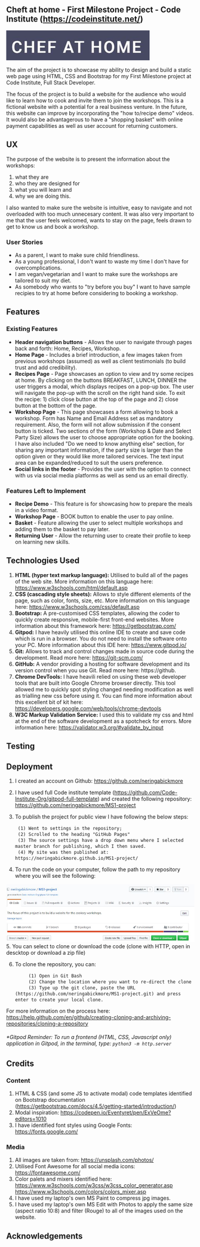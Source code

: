 ## Cheft at home - First Milestone Project - Code Institute (https://codeinstitute.net/)
<img src="assets/images/logo.JPG" style="margin: 0;">

The aim of the project is to showcase my ability to design and build a static web page using HTML, CSS and Bootstrap for my First Milestone project at Code Institute, Full Stack Developer. 

The focus of the project is to build a website for the audience who would like to learn how to cook and invite them to join the workshops. This is a fictional website with a potential for a real business venture. In the future, this website can improve by incorporating the "how to/recipe demo" videos. It would also be advantagerous to have a "shopping basket" with online payment capabilities as well as user account for returning customers. 

## UX
The purpose of the website is to present the information about the workshops: 
1. what they are
2. who they are designed for
3. what you will learn and 
4. why we are doing this. 

I also wanted to make sure the website is intuitive, easy to navigate and not overloaded with too much unnecesary content. It was also very important to me that the user feels welcomed, wants to stay on the page, feels drawn to get to know us and book a workshop.

### User Stories
* As a parent, I want to make sure child friendliness.
* As a young professional, I don't want to waste my time I don't have for overcomplications.
* I am vegan/vegetarian and I want to make sure the workshops are tailored to suit my diet.
* As somebody who wants to "try before you buy" I want to have sample recipies to try at home before considering to booking a workshop.

## Features
### Existing Features
* __Header navigation buttons__ - Allows the user to navigate through pages back and forth: Home, Recipes, Workshop.
* __Home Page__ - Includes a brief introduction, a few images taken from previous workshops (assumed) as well as client testimonials (to build trust and add credibility).
* __Recipes Page__ - Page showcases an option to view and try some recipes at home. By clicking on the buttons BREAKFAST, LUNCH, DINNER the user triggers a modal, which displays recipes on a pop-up box. The user will navigate the pop-up with the scroll on the right hand side. To exit the recipe: 1) click close button at the top of the page and 2) close button at the bottom of the page.
* __Workshop Page__ - This page showcases a form allowing to book a workshop. Form has Name and Email Address set as mandatory requirement. Also, the form will not allow submission if the consent button is ticked. Two sections of the form (Workshop & Date and Select Party Size) allows the user to choose appropriate option for the booking. I have also included "Do we need to know anything else" section, for sharing any important information, if the party size is larger than the option given or they would like more tailored services. The text input area can be expanded/reduced to suit the users preference.
* __Social links in the footer__ - Provides the user with the option to connect with us via social media platforms as well as send us an email directly.
### Features Left to Implement
* __Recipe Demo__ - This feature is for showcasing how to prepare the meals in a video format. 
* __Workshop Page__ - BOOK button to enable the user to pay online.
* __Basket__ - Feature allowing the user to select multiple workshops and adding them to the basket to pay later.
* __Returning User__ - Allow the returning user to create their profile to keep on learning new skills.

## Technologies Used
1. **HTML (hyper text markup language):** Utilised to build all of the pages of the web site. More information on this language here: https://www.w3schools.com/html/default.asp 
2. **CSS (cascading style sheets):** Allows to style different elements of the page, such as color, fonts, size, etc. More information on this language here: https://www.w3schools.com/css/default.asp
3. **Bootstrap:** A pre-customised CSS templates, allowing the coder to quickly create responsive, mobile-first front-end websites. More information about this framework here: https://getbootstrap.com/
4. **Gitpod:** I have heavily utilised this online IDE to create and save code which is run in a browser. You do not need to install the software onto your PC.  More information about this IDE here: https://www.gitpod.io/
5. **Git:** Allows to track and control changes made in source code during the development. Read more here: https://git-scm.com/
6. **GitHub:** A vendor providing a hosting for software development and its version control when you use Git. Read more here: https://github.
7. **Chrome DevTools:** I have heavili relied on using these web developer tools that are built into Google Chrome browser directly. This tool allowed me to quickly spot styling changed needing modification as well as trialling new css before using it. You can find more information about this excellent bit of kit here: https://developers.google.com/web/tools/chrome-devtools
8. **W3C Markup Validation Service:** I used this to validate my css and html at the end of the software development as a spotcheck for errors. More information here: https://validator.w3.org/#validate_by_input

## Testing
## Deployment
1. I created an account on Github: https://github.com/neringabickmore
2. I have used full Code institute template (https://github.com/Code-Institute-Org/gitpod-full-template) and created the following repository: https://github.com/neringabickmore/MS1-project
3. To publish the project for public view I have following the below steps: 
    
        (1) Went to settings in the repository;
        (2) Scrolled to the heading "GitHub Pages"
        (3) The source settings have a drop down menu where I selected master branch for publishing, which I then saved. 
        (4) My site was then published at: https://neringabickmore.github.io/MS1-project/
4. To run the code on your computer, follow the path to my repository where you will see the following:
<img src="assets/images/run-code-1.JPG" style="margin: 0;">
5. You can select to clone or download the code (clone with HTTP, open in descktop or download a zip file)

6. To clone the repository, you can: 

            (1) Open in Git Bash
            (2) Change the location where you want to re-direct the clone
            (3) Type up the git clone, paste the URL (https://github.com/neringabickmore/MS1-project.git) and press enter to create your local clone.

For more information on the process here: https://help.github.com/en/github/creating-cloning-and-archiving-repositories/cloning-a-repository 
###### *Gitpod Reminder: To run a frontend (HTML, CSS, Javascript only) application in Gitpod, in the terminal, type: `python3 -m http.server`

## Credits
### Content
 1. HTML & CSS (and some JS to activate modal) code templates identified on Bootstrap documentation (https://getbootstrap.com/docs/4.5/getting-started/introduction/)
 2. Modal inspiration: https://codepen.io/Eventyret/pen/ExVeOme?editors=1010
 3. I have identified font styles using Google Fonts: https://fonts.google.com/


### Media
1. All images are taken from: https://unsplash.com/photos/
2. Utilised Font Awesome for all social media icons: https://fontawesome.com/
3. Color palets and mixers identified here: https://www.w3schools.com/w3css/w3css_color_generator.asp https://www.w3schools.com/colors/colors_mixer.asp
4. I have used my laptop's own MS Paint to compress jpg images.
5. I have used my laptop's own MS Edit with Photos to apply the same size (aspect ratio 10:8) and filter (Rouge) to all of the images used on the website. 

## Acknowledgements
